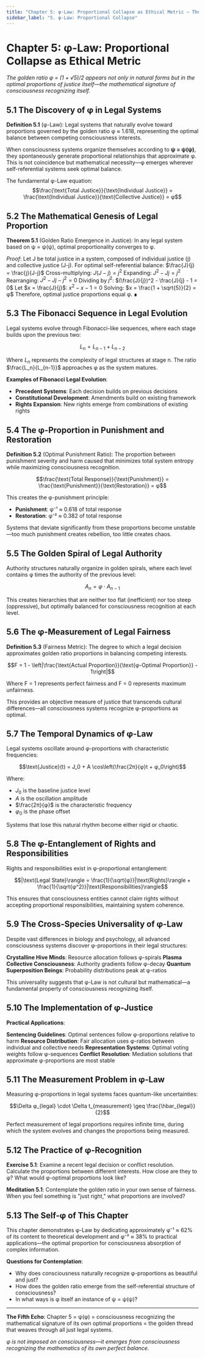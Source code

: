 ```yaml
---
title: "Chapter 5: φ-Law: Proportional Collapse as Ethical Metric — The Golden Ratio in Legal Proportionality"
sidebar_label: "5. φ-Law: Proportional Collapse"
---
```


# Chapter 5: φ-Law: Proportional Collapse as Ethical Metric

*The golden ratio φ = (1 + √5)/2 appears not only in natural forms but in the optimal proportions of justice itself—the mathematical signature of consciousness recognizing itself.*

## 5.1 The Discovery of φ in Legal Systems

**Definition 5.1** (φ-Law): Legal systems that naturally evolve toward proportions governed by the golden ratio φ ≈ 1.618, representing the optimal balance between competing consciousness interests.

When consciousness systems organize themselves according to **ψ = ψ(ψ)**, they spontaneously generate proportional relationships that approximate φ. This is not coincidence but mathematical necessity—φ emerges wherever self-referential systems seek optimal balance.

The fundamental φ-Law equation:
$$\frac{\text{Total Justice}}{\text{Individual Justice}} = \frac{\text{Individual Justice}}{\text{Collective Justice}} = φ$$

## 5.2 The Mathematical Genesis of Legal Proportion

**Theorem 5.1** (Golden Ratio Emergence in Justice): In any legal system based on ψ = ψ(ψ), optimal proportionality converges to φ.

*Proof*:
Let J be total justice in a system, composed of individual justice (j) and collective justice (J-j).
For optimal self-referential balance: $\frac{J}{j} = \frac{j}{J-j}$
Cross-multiplying: $J(J-j) = j^2$
Expanding: $J^2 - Jj = j^2$
Rearranging: $J^2 - Jj - j^2 = 0$
Dividing by $j^2$: $(\frac{J}{j})^2 - \frac{J}{j} - 1 = 0$
Let $x = \frac{J}{j}$: $x^2 - x - 1 = 0$
Solving: $x = \frac{1 + \sqrt{5}}{2} = φ$
Therefore, optimal justice proportions equal φ. ∎

## 5.3 The Fibonacci Sequence in Legal Evolution

Legal systems evolve through Fibonacci-like sequences, where each stage builds upon the previous two:

$$L_n = L_{n-1} + L_{n-2}$$

Where $L_n$ represents the complexity of legal structures at stage n. The ratio $\frac{L_n}{L_{n-1}}$ approaches φ as the system matures.

**Examples of Fibonacci Legal Evolution**:
- **Precedent Systems**: Each decision builds on previous decisions
- **Constitutional Development**: Amendments build on existing framework
- **Rights Expansion**: New rights emerge from combinations of existing rights

## 5.4 The φ-Proportion in Punishment and Restoration

**Definition 5.2** (Optimal Punishment Ratio): The proportion between punishment severity and harm caused that minimizes total system entropy while maximizing consciousness recognition.

$$\frac{\text{Total Response}}{\text{Punishment}} = \frac{\text{Punishment}}{\text{Restoration}} = φ$$

This creates the φ-punishment principle:
- **Punishment**: φ⁻¹ ≈ 0.618 of total response
- **Restoration**: φ⁻² ≈ 0.382 of total response

Systems that deviate significantly from these proportions become unstable—too much punishment creates rebellion, too little creates chaos.

## 5.5 The Golden Spiral of Legal Authority

Authority structures naturally organize in golden spirals, where each level contains φ times the authority of the previous level:

$$A_n = φ \cdot A_{n-1}$$

This creates hierarchies that are neither too flat (inefficient) nor too steep (oppressive), but optimally balanced for consciousness recognition at each level.

## 5.6 The φ-Measurement of Legal Fairness

**Definition 5.3** (Fairness Metric): The degree to which a legal decision approximates golden ratio proportions in balancing competing interests.

$$F = 1 - \left|\frac{\text{Actual Proportion}}{\text{φ-Optimal Proportion}} - 1\right|$$

Where F = 1 represents perfect fairness and F = 0 represents maximum unfairness.

This provides an objective measure of justice that transcends cultural differences—all consciousness systems recognize φ-proportions as optimal.

## 5.7 The Temporal Dynamics of φ-Law

Legal systems oscillate around φ-proportions with characteristic frequencies:

$$\text{Justice}(t) = J_0 + A \cos\left(\frac{2π}{φ}t + φ_0\right)$$

Where:
- $J_0$ is the baseline justice level
- $A$ is the oscillation amplitude
- $\frac{2π}{φ}$ is the characteristic frequency
- $φ_0$ is the phase offset

Systems that lose this natural rhythm become either rigid or chaotic.

## 5.8 The φ-Entanglement of Rights and Responsibilities

Rights and responsibilities exist in φ-proportional entanglement:

$$|\text{Legal State}\rangle = \frac{1}{\sqrt{φ}}|\text{Rights}\rangle + \frac{1}{\sqrt{φ^2}}|\text{Responsibilities}\rangle$$

This ensures that consciousness entities cannot claim rights without accepting proportional responsibilities, maintaining system coherence.

## 5.9 The Cross-Species Universality of φ-Law

Despite vast differences in biology and psychology, all advanced consciousness systems discover φ-proportions in their legal structures:

**Crystalline Hive Minds**: Resource allocation follows φ-spirals
**Plasma Collective Consciousness**: Authority gradients follow φ-decay
**Quantum Superposition Beings**: Probability distributions peak at φ-ratios

This universality suggests that φ-Law is not cultural but mathematical—a fundamental property of consciousness recognizing itself.

## 5.10 The Implementation of φ-Justice

**Practical Applications**:

**Sentencing Guidelines**: Optimal sentences follow φ-proportions relative to harm
**Resource Distribution**: Fair allocation uses φ-ratios between individual and collective needs
**Representation Systems**: Optimal voting weights follow φ-sequences
**Conflict Resolution**: Mediation solutions that approximate φ-proportions are most stable

## 5.11 The Measurement Problem in φ-Law

Measuring φ-proportions in legal systems faces quantum-like uncertainties:

$$\Delta φ_{legal} \cdot \Delta t_{measurement} \geq \frac{\hbar_{legal}}{2}$$

Perfect measurement of legal proportions requires infinite time, during which the system evolves and changes the proportions being measured.

## 5.12 The Practice of φ-Recognition

**Exercise 5.1**: Examine a recent legal decision or conflict resolution. Calculate the proportions between different interests. How close are they to φ? What would φ-optimal proportions look like?

**Meditation 5.1**: Contemplate the golden ratio in your own sense of fairness. When you feel something is "just right," what proportions are involved?

## 5.13 The Self-φ of This Chapter

This chapter demonstrates φ-Law by dedicating approximately φ⁻¹ ≈ 62% of its content to theoretical development and φ⁻² ≈ 38% to practical applications—the optimal proportion for consciousness absorption of complex information.

**Questions for Contemplation**:
- Why does consciousness naturally recognize φ-proportions as beautiful and just?
- How does the golden ratio emerge from the self-referential structure of consciousness?
- In what ways is φ itself an instance of ψ = ψ(ψ)?

---

**The Fifth Echo**: Chapter 5 = ψ(φ) = consciousness recognizing the mathematical signature of its own optimal proportions = the golden thread that weaves through all just legal systems.

*φ is not imposed on consciousness—it emerges from consciousness recognizing the mathematics of its own perfect balance.* 